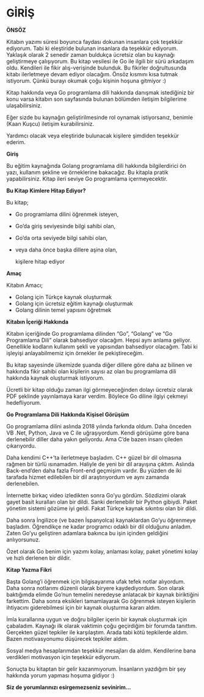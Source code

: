 # GİRİŞ

**ÖNSÖZ**

 Kitabın yazımı süresi boyunca faydası dokunan insanlara çok teşekkür ediyorum. Tabi ki eleştiride bulunan insanlara da teşekkür ediyorum. Yaklaşık olarak 2 senedir zaman buldukça ücretsiz olan bu kaynağı geliştirmeye çalışıyorum. Bu kitap vesilesi ile Go ile ilgili bir sürü arkadaşım oldu. Kendileri ile fikir alış-verişinde bulunduk. Bu fikirler doğrultusunda kitabı ilerletmeye devam ediyor olacağım. Önsöz kısmını kısa tutmak istiyorum. Çünkü burayı okumak çoğu kişinin hoşuna gitmiyor :\)

Kitap hakkında veya Go programlama dili hakkında danışmak istediğiniz bir konu varsa kitabın son sayfasında bulunan bölümden iletişim bilgilerime ulaşabilirsiniz.

 Eğer sizde bu kaynağın geliştirilmesinde rol oynamak istiyorsanız, benimle \(Kaan Kuşcu\) iletişim kurabilirsiniz.

Yardımcı olacak veya eleştiride bulunacak kişilere şimdiden teşekkür ederim.

**Giriş**

 Bu eğitim kaynağında Golang programlama dili hakkında bilgilerdirici ön yazı, kullanım şekline ve örneklerine bakacağız. Bu kitapla pratik yapabilirsiniz. Kitap ileri seviye Go programlama içermeyecektir.

**Bu Kitap Kimlere Hitap Ediyor?**

Bu kitap;

* Go programlama dilini öğrenmek isteyen,
* Go’da giriş seviyesinde bilgi sahibi olan,
* Go’da orta seviyede bilgi sahibi olan,
* veya daha önce başka dillere aşina olan,

  kişilere hitap ediyor

**Amaç**

Kitabın Amacı;

* Golang için Türkçe kaynak oluşturmak
* Golang için ücretsiz eğitim kaynağı oluşturmak
* Golang dilinin temel yapısını öğretmek

**Kitabın İçeriği Hakkında**

Kitabın içeriğinde Go programlama dilinden “Go”, “Golang” ve “Go Programlama Dili” olarak bahsediyor olacağım. Hepsi aynı anlama geliyor. Genellikle kodların kullanım şekli ve yapısından bahsediyor olacağım. Tabi ki işleyişi anlayabilmemiz için örnekler ile pekiştireceğim.

 Bu kitap sayesinde ülkemizde şuanda diğer dillere göre daha az bilinen ve hakkında fikir sahibi olan kişilerin sayısı az olan bu programlama dili hakkında kaynak oluşturmak istiyorum.

 Ücretli bir kitap olduğu zaman ilgi görmeyeceğinden dolayı ücretsiz olarak PDF şeklinde yayınlamaya karar verdim. Böylece Go diline ilgiyi çekmeyi hedefliyorum.

**Go Programlama Dili Hakkında Kişisel Görüşüm**

 Go programlama dilini aslında 2018 yılında farkında oldum. Daha önceden VB .Net, Python, Java ve C ile uğraşıyordum. Kendi görüşüme göre bana derlenebilir diller daha yakın geliyordu. Ama C’de bazen insanı çileden çıkarıyordu.

 Daha kendimi C++’ta ilerletmeye başladım. C++ güzel bir dil olmasına rağmen bir türlü ısınamadım. Haliyle de yeni bir dil arayışına çıktım. Aslında Back-end’den daha fazla Front-end geçmişim vardır. Bu yüzden de iki tarafada hizmet edilebilen bir dil araştırıyordum ve aynı zamanda derlenebilen.

 İnternette birkaç video izledikten sonra Go’yu gördüm. Sözdizimi olarak gayet basit kuralları olan bir dildi. Sanki derlenebilir bir Python gibiydi. Paket yönetim sistemi gözüme iyi geldi. Fakat Türkçe kaynak sıkıntısı olan bir dildi.

 Daha sonra İngilizce \(ve bazen İspanyolca\) kaynaklardan Go’yu öğrenmeye başladım. Öğrendikçe ne kadar programcı odaklı bir dil olduğunu anladım. Zaten Go’yu geliştiren adamlara bakınca bu işin içinden geldiğini anlıyorsunuz.

 Özet olarak Go benim için yazımı kolay, anlaması kolay, paket yönetimi kolay ve hızlı derlenen bir dildir.

**Kitap Yazma Fikri**

 Başta Golang’i öğrenmek için bilgisayarıma ufak tefek notlar alıyordum. Daha sonra notlarımı düzenli olarak biryere kaydediyordum. Son olarak baktığımda elimde Go’nun temelini neredeyse anlatacak bir kaynak biriktiğini farkettim. Daha sonra eksikleri tamamlayarak Go öğrenmek isteyen kişilerin ihtiyacını giderebilmesi için bir kaynak oluşturma kararı aldım.

 İmla kurallarına uygun ve doğru bilgiler içerin bir kaynak oluşturmak için çabaladım. Kaynağı ilk olarak vaktimin çoğu geçirdiğim bir forumda tanıttım. Gerçekten güzel tepkiler ile karşılaştım. Arada tabi kötü tepkilerde aldım. Bazen motivasyonumu düşürecek tepkiler aldım.

 Sosyal medya hesaplarımdan teşekkür mesajları da aldım. Kendilerine bana verdikleri motivasyon için teşekkür ediyorum.

 Sonuçta bu kitaptan bir gelir kazanmıyorum. İnsanların yazdığım bir şey hakkında yorum yapması hoşuma gidiyor :\)

**Siz de yorumlarınızı esirgemezseniz sevinirim...**

